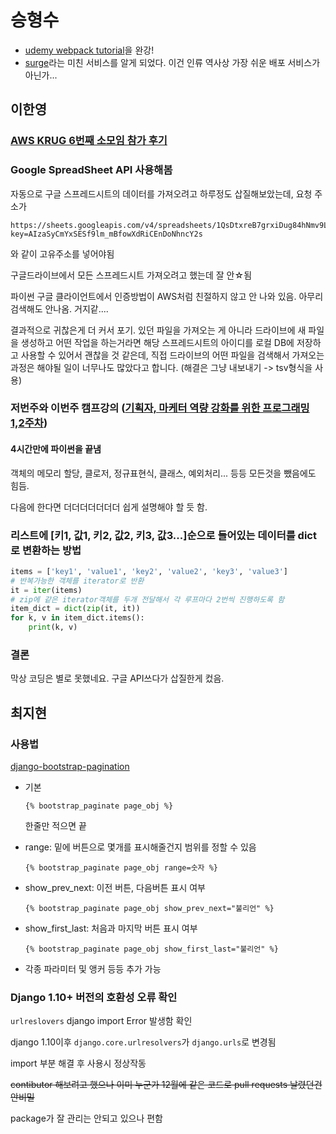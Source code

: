 # 승형수
- [udemy webpack tutorial](https://www.udemy.com/webpack-2-the-complete-developers-guide/learn/v4/overview)을 완강!
- [surge](https://surge.sh/)라는 미친 서비스를 알게 되었다. 이건 인류 역사상 가장 쉬운 배포 서비스가 아닌가...

## 이한영

### [AWS KRUG 6번째 소모임 참가 후기](https://lhy.kr/awskrug-6th)

### Google SpreadSheet API 사용해봄

자동으로 구글 스프레드시트의 데이터를 가져오려고 하루정도 삽질해보았는데, 요청 주소가

```
https://sheets.googleapis.com/v4/spreadsheets/1QsDtxreB7grxiDug84hNmv9LTXqvOBqa_7wBwbusS_A?key=AIzaSyCmYxSESf9lm_mBfowXdRiCEnDoNhncY2s
```

와 같이 고유주소를 넣어야됨

구글드라이브에서 모든 스프레드시트 가져오려고 했는데 잘 안☆됨

파이썬 구글 클라이언트에서 인증방법이 AWS처럼 친절하지 않고 안 나와 있음. 아무리 검색해도 안나옴. 거지같....

결과적으로 귀찮은게 더 커서 포기. 있던 파일을 가져오는 게 아니라 드라이브에 새 파일을 생성하고 어떤 작업을 하는거라면 해당 스프레드시트의 아이디를 로컬 DB에 저장하고 사용할 수 있어서 괜찮을 것 같은데, 직접 드라이브의 어떤 파일을 검색해서 가져오는 과정은 해야될 일이 너무나도 많았다고 합니다. (해결은 그냥 내보내기 -> tsv형식을 사용)

### 저번주와 이번주 캠프강의 ([기획자, 마케터 역량 강화를 위한 프로그래밍 1,2주차](https://github.com/LeeHanYeong/Planner-Marketer-Progamming))

#### 4시간만에 파이썬을 끝냄

객체의 메모리 할당, 클로저, 정규표현식, 클래스, 예외처리... 등등 모든것을 뺐음에도 힘듬.

다음에 한다면 더더더더더더더 쉽게 설명해야 할 듯 함.

### 리스트에 [키1, 값1, 키2, 값2, 키3, 값3...]순으로 들어있는 데이터를 dict로 변환하는 방법

```python
items = ['key1', 'value1', 'key2', 'value2', 'key3', 'value3']
# 반복가능한 객체를 iterator로 반환
it = iter(items)
# zip에 같은 iterator객체를 두개 전달해서 각 루프마다 2번씩 진행하도록 함
item_dict = dict(zip(it, it))
for k, v in item_dict.items():
	print(k, v)
```

### 결론

막상 코딩은 별로 못했네요. 구글 API쓰다가 삽질한게 컸음.



## 최지현

### 사용법
[django-bootstrap-pagination](https://github.com/jmcclell/django-bootstrap-pagination)

 - 기본 

	```
	{% bootstrap_paginate page_obj %}
	```
	한줄만 적으면 끝

- range: 밑에 버튼으로 몇개를 표시해줄건지 범위를 정할 수 있음

	```
	{% bootstrap_paginate page_obj range=숫자 %}
	```
	
- show\_prev\_next: 이전 버튼, 다음버튼 표시 여부

	```
	{% bootstrap_paginate page_obj show_prev_next="불리언" %}
	```
- show\_first\_last: 처음과 마지막 버튼 표시 여부 

	```
	{% bootstrap_paginate page_obj show_first_last="불리언" %}
	```
	
- 각종 파라미터 및 앵커 등등 추가 가능


### Django 1.10+ 버전의 호환성 오류 확인 

`urlreslovers` django  import Error 발생함 확인

django 1.10이후 `django.core.urlresolvers`가 `django.urls`로 변경됨 

import 부분 해결 후 사용시 정상작동

<s>contibutor 해보려고 했으나 이미 누군가 12월에 같은 코드로 pull requests 날렸던건 안비밀</s>

package가 잘 관리는 안되고 있으나 편함 